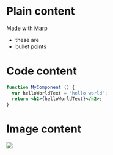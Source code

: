 <!---
marp: true
theme: uncover
class: invert
headingDivider: 2
paginate: true
header: '&e tech'
footer: 'Created with [Marp](https://marp.app) and [Github Pages](https://pages.github.com)'
backgroundImage: 'img/react-logo.svg'
style: |
  section {
    font-size: 30px;
    text-align: left;
  }

  section ul,
  section ol,
  section pre,
  section img {
    margin-left: 0;
  }

  section header {
    height: 100px;
    width: 100px;
    left: auto;
    right: 40px;
    background-color: #dfddd7;
    background-size: contain;
    -webkit-mask-image: url(img/and-e-tech-logo-300.svg);
    mask-image: url(img/and-e-tech-logo-300.svg);
    -webkit-mask-repeat: no-repeat;
    mask-repeat: no-repeat;
    -webkit-mask-size: contain;
    mask-size: contain;
    text-indent: -99999999px
  }
--->

# Plain content

Made with [Marp](https://marp.app/)

- these are
- bullet points

# Code content

```jsx
function MyComponent () {
  var helloWorldText = "hello world";
  return <h2>{helloWorldText}</h2>;
}
```

# Image content

![](img/your-image-path.png)

